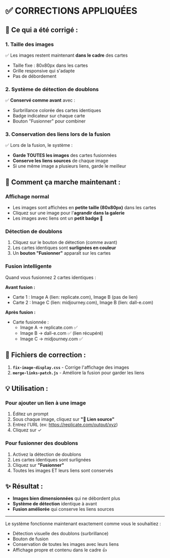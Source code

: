 # ✅ CORRECTIONS APPLIQUÉES

## 🎯 Ce qui a été corrigé :

### 1. **Taille des images** 
✅ Les images restent maintenant **dans le cadre** des cartes
- Taille fixe : 80x80px dans les cartes
- Grille responsive qui s'adapte
- Pas de débordement

### 2. **Système de détection de doublons**
✅ **Conservé comme avant** avec :
- Surbrillance colorée des cartes identiques
- Badge indicateur sur chaque carte
- Bouton "Fusionner" pour combiner

### 3. **Conservation des liens lors de la fusion**
✅ Lors de la fusion, le système :
- **Garde TOUTES les images** des cartes fusionnées
- **Conserve les liens sources** de chaque image
- Si une même image a plusieurs liens, garde le meilleur

## 📸 Comment ça marche maintenant :

### Affichage normal
- Les images sont affichées en **petite taille (80x80px)** dans les cartes
- Cliquez sur une image pour l'**agrandir dans la galerie**
- Les images avec liens ont un **petit badge 🔗**

### Détection de doublons
1. Cliquez sur le bouton de détection (comme avant)
2. Les cartes identiques sont **surlignées en couleur**
3. Un **bouton "Fusionner"** apparaît sur les cartes

### Fusion intelligente
Quand vous fusionnez 2 cartes identiques :

**Avant fusion :**
- Carte 1 : Image A (lien: replicate.com), Image B (pas de lien)
- Carte 2 : Image C (lien: midjourney.com), Image B (lien: dall-e.com)

**Après fusion :**
- Carte fusionnée : 
  - Image A → replicate.com ✅
  - Image B → dall-e.com ✅ (lien récupéré)
  - Image C → midjourney.com ✅

## 🔧 Fichiers de correction :

1. **`fix-image-display.css`** - Corrige l'affichage des images
2. **`merge-links-patch.js`** - Améliore la fusion pour garder les liens

## 💡 Utilisation :

### Pour ajouter un lien à une image
1. Éditez un prompt
2. Sous chaque image, cliquez sur **"🔗 Lien source"**
3. Entrez l'URL (ex: https://replicate.com/output/xyz)
4. Cliquez sur ✓

### Pour fusionner des doublons
1. Activez la détection de doublons
2. Les cartes identiques sont surlignées
3. Cliquez sur **"Fusionner"**
4. Toutes les images ET leurs liens sont conservés

## ✨ Résultat :

- **Images bien dimensionnées** qui ne débordent plus
- **Système de détection** identique à avant
- **Fusion améliorée** qui conserve les liens sources

---

Le système fonctionne maintenant exactement comme vous le souhaitiez :
- Détection visuelle des doublons (surbrillance)
- Bouton de fusion
- Conservation de toutes les images avec leurs liens
- Affichage propre et contenu dans le cadre 👍